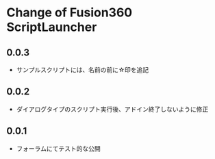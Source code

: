 # Change of Fusion360 ScriptLauncher

## 0.0.3
+ サンプルスクリプトには、名前の前に☆印を追記

## 0.0.2
+ ダイアログタイプのスクリプト実行後、アドイン終了しないように修正

## 0.0.1
+ フォーラムにてテスト的な公開